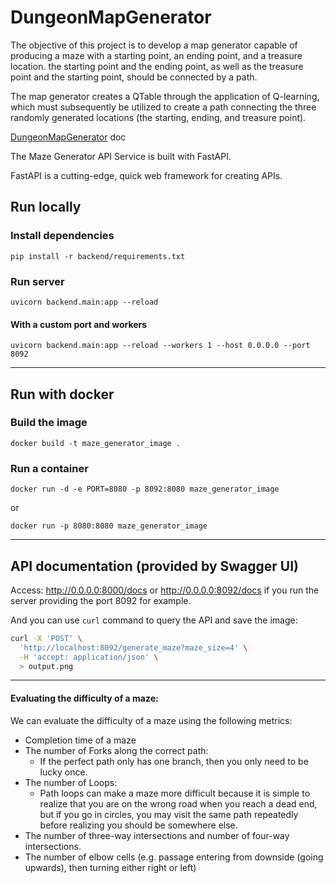 # DungeonMapGenerator

The objective of this project is to develop a map generator capable of producing a maze with a starting point, an ending
point, and a treasure location. the starting point and the ending point, as well as the treasure point and the
starting point, should be connected by a path.

The map generator creates a QTable through the application of Q-learning, which must subsequently be utilized to create
a path connecting the three randomly generated locations (the starting, ending, and treasure point).

[DungeonMapGenerator](src/README.md) doc

The Maze Generator API Service is built with FastAPI.

FastAPI is a cutting-edge, quick web framework for creating APIs.

## Run locally

### Install dependencies

```
pip install -r backend/requirements.txt
```

### Run server

```
uvicorn backend.main:app --reload
```

#### With a custom port and workers

```
uvicorn backend.main:app --reload --workers 1 --host 0.0.0.0 --port 8092
```

---

## Run with docker

### Build the image

```
docker build -t maze_generator_image .
```

### Run a container

[//]: # (If you want to specify a port mapping: <host_port>:<container_port>)

```
docker run -d -e PORT=8080 -p 8092:8080 maze_generator_image
```

or

```
docker run -p 8080:8080 maze_generator_image
```

----

## API documentation (provided by Swagger UI)

Access: http://0.0.0.0:8000/docs or http://0.0.0.0:8092/docs if you run the server providing the port 8092 for example.

And you can use `curl` command to query the API and save the image:

```bash
curl -X 'POST' \
  'http://localhost:8092/generate_maze?maze_size=4' \
  -H 'accept: application/json' \
  > output.png
```


----

#### Evaluating the difficulty of a maze:

We can evaluate the difficulty of a maze using the following metrics:

- Completion time of a maze
- The number of Forks along the correct path:
    - If the perfect path only has one branch, then you only need to be lucky once.
- The number of Loops:
  - Path loops can make a maze more difficult because it is simple to realize that you are on the
    wrong road when you reach a dead end, but if you go in circles, you may visit the same path repeatedly before
    realizing you should be somewhere else.
- The number of three-way intersections and number of four-way intersections.
- The number of elbow cells  (e.g. passage entering from downside (going upwards), then turning either right or left)
